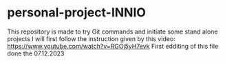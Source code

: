 # personal-project-INNIO
This repository is made to try Git commands and initiate some stand alone projects 
I will first follow the instruction given by this video: https://www.youtube.com/watch?v=RGOj5yH7evk
First edditing of this file done the 07.12.2023 

